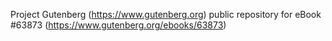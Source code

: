Project Gutenberg (https://www.gutenberg.org) public repository for eBook #63873 (https://www.gutenberg.org/ebooks/63873)
